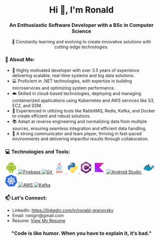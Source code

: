 <h1 align="center">Hi 👋, I'm Ronald</h1>
<h3 align="center">An Enthusiastic Software Developer with a BSc in Computer Science</h3>

<p align="center">🌱 Constantly learning and evolving to create innovative solutions with cutting-edge technologies.</p>

<h3 align="left">🚀 About Me:</h3>
<ul>
  <li>🎯 Highly motivated developer with over 3.5 years of experience delivering scalable, real-time systems and big data solutions.</li>
  <li>💻 Proficient in .NET technologies, with expertise in building microservices and optimizing system performance.</li>
  <li>☁️ Skilled in cloud-based technologies, deploying and managing containerized applications using Kubernetes and AWS services like S3, EC2, and SSM.</li>
  <li>🔧 Experienced in utilizing tools like RabbitMQ, Redis, Kafka, and Docker to create efficient and robust solutions.</li>
  <li>📚 Adept at reverse engineering and normalizing data from multiple sources, ensuring seamless integration and efficient data handling.</li>
  <li>🤝 A strong communicator and team player, thriving in fast-paced environments and delivering impactful results through collaboration.</li>
</ul>

<h3 align="left">💻 Technologies and Tools:</h3>
<p align="left">
  <a href="https://developer.android.com/" target="_blank"> <img src="https://raw.githubusercontent.com/devicons/devicon/master/icons/android/android-original.svg" alt="Android" width="40" height="40"/> </a>
  <a href="https://firebase.google.com/" target="_blank"> <img src="https://www.vectorlogo.zone/logos/firebase/firebase-icon.svg" alt="Firebase" width="40" height="40"/> </a>
  <a href="https://git-scm.com/" target="_blank"> <img src="https://www.vectorlogo.zone/logos/git-scm/git-scm-icon.svg" alt="Git" width="40" height="40"/> </a>
  <a href="https://www.java.com" target="_blank"> <img src="https://raw.githubusercontent.com/devicons/devicon/master/icons/java/java-original-wordmark.svg" alt="Java" width="40" height="40"/> </a>
  <a href="https://www.python.org" target="_blank"> <img src="https://raw.githubusercontent.com/devicons/devicon/master/icons/python/python-original.svg" alt="Python" width="40" height="40"/> </a>
  <a href="https://docs.microsoft.com/en-us/dotnet/csharp/" target="_blank"> <img src="https://raw.githubusercontent.com/devicons/devicon/master/icons/csharp/csharp-original.svg" alt="C#" width="40" height="40"/> </a>
  <a href="https://kotlinlang.org/" target="_blank"> <img src="https://raw.githubusercontent.com/devicons/devicon/master/icons/kotlin/kotlin-original.svg" alt="Kotlin" width="40" height="40"/> </a>
  <a href="https://developer.android.com/studio" target="_blank"> <img src="https://1.bp.blogspot.com/-LgTa-xDiknI/X4EflN56boI/AAAAAAAAPuk/24YyKnqiGkwRS9-_9suPKkfsAwO4wHYEgCLcBGAsYHQ/s0/image9.png" alt="Android Studio" width="40" height="40"/> </a>
  <a href="https://www.docker.com/" target="_blank"> <img src="https://raw.githubusercontent.com/devicons/devicon/master/icons/docker/docker-original.svg" alt="Docker" width="40" height="40"/> </a>
  <a href="https://kubernetes.io/" target="_blank"> <img src="https://raw.githubusercontent.com/devicons/devicon/master/icons/kubernetes/kubernetes-plain.svg" alt="Kubernetes" width="40" height="40"/> </a>
  <a href="https://aws.amazon.com/" target="_blank"> <img src="https://upload.wikimedia.org/wikipedia/commons/9/93/Amazon_Web_Services_Logo.svg" alt="AWS" width="40" height="40"/> </a>
  <a href="https://kafka.apache.org/" target="_blank"> <img src="https://www.svgrepo.com/show/353950/kafka.svg" alt="Kafka" width="40" height="40"/> </a>
</p>

<h3 align="left">📫 Let's Connect:</h3>
<ul>
  <li>LinkedIn: <a href="https://linkedin.com/in/ronald-granovsky">https://linkedin.com/in/ronald-granovsky</a></li>
  <li>Email: ronigrr@gmail.com</li>
  <li>Resume: <a href="https://drive.google.com/file/d/1VpGimw1bUm41g0HC_Ps51mGPZj498tM0/view?usp=sharing" target="_blank">View My Resume</a></li>
</ul>

<h3 align="center">"Code is like humor. When you have to explain it, it’s bad."</h3>
